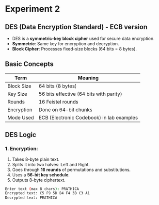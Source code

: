 # **Experiment 2**

## **DES (Data Encryption Standard) - ECB version**
- DES is a **symmetric-key block cipher** used for secure data encryption.
- **Symmetric**: Same key for encryption and decryption.
- **Block Cipher**: Processes fixed-size blocks (64 bits = 8 bytes).

## Basic Concepts

| Term           | Meaning                                  |
|----------------|-------------------------------------------|
| Block Size     | 64 bits (8 bytes)                         |
| Key Size       | 56 bits effective (64 bits with parity)   |
| Rounds         | 16 Feistel rounds                         |
| Encryption     | Done on 64-bit chunks                     |
| Mode Used      | ECB (Electronic Codebook) in lab examples |


## DES Logic
### 1. Encryption:
1. Takes 8-byte plain text.
2. Splits it into two halves: Left and Right.
3. Goes through **16 rounds** of permutations and substitutions.
4. Uses a **56-bit key schedule**.
5. Outputs 8-byte ciphertext.


```bash
Enter text (max 8 chars): PRATHICA
Encrypted text: C5 F9 5D B4 F4 3B C3 A1 
Decrypted text: PRATHICA
```